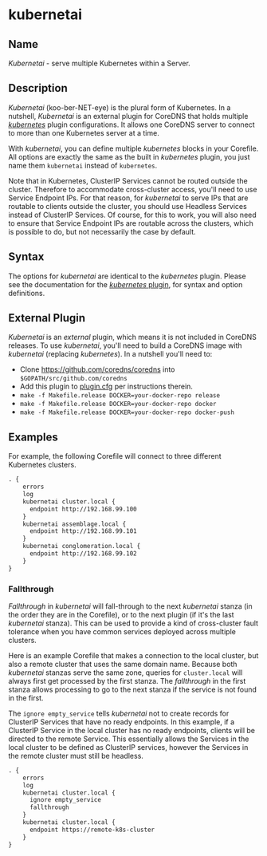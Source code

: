 # kubernetai

## Name

*Kubernetai* - serve multiple Kubernetes within a Server.

## Description

*Kubernetai* (koo-ber-NET-eye) is the plural form of Kubernetes.
In a nutshell, *Kubernetai* is an external plugin for CoreDNS that holds multiple
[*kubernetes*](https://github.com/coredns/coredns/tree/master/plugin/kubernetes) plugin
configurations.  It allows one CoreDNS server to connect to more than one Kubernetes server at a time.

With *kubernetai*, you can define multiple *kubernetes* blocks in your Corefile. All options are
exactly the same as the built in *kubernetes* plugin, you just name them `kubernetai` instead of
`kubernetes`.

Note that in Kubernetes, ClusterIP Services cannot be routed outside the cluster.  Therefore to accommodate
cross-cluster access, you'll need to use Service Endpoint IPs.  For that reason, for *kubernetai* to serve IPs that are
routable to clients outside the cluster, you should use Headless Services instead of ClusterIP Services.  Of course, for
this to work, you will also need to ensure that Service Endpoint IPs are routable across the clusters, which is possible
to do, but not necessarily the case by default.

## Syntax

The options for *kubernetai* are identical to the *kubernetes* plugin.  Please see the documentation for the
[*kubernetes* plugin](https://github.com/coredns/coredns/blob/master/plugin/kubernetes/README.md), for syntax and option
definitions.

## External Plugin

*Kubernetai* is an *external* plugin, which means it is not included in CoreDNS releases.  To use *kubernetai*, you'll
need to build a CoreDNS image with *kubernetai* (replacing *kubernetes*). In a nutshell you'll need to:
* Clone https://github.com/coredns/coredns into `$GOPATH/src/github.com/coredns`
* Add this plugin to [plugin.cfg](https://github.com/coredns/coredns/blob/master/plugin.cfg) per instructions therein.
* `make -f Makefile.release DOCKER=your-docker-repo release`
* `make -f Makefile.release DOCKER=your-docker-repo docker`
* `make -f Makefile.release DOCKER=your-docker-repo docker-push`

## Examples

For example, the following Corefile will connect to three different Kubernetes clusters.

~~~ txt
. {
    errors
    log
    kubernetai cluster.local {
      endpoint http://192.168.99.100
    }
    kubernetai assemblage.local {
      endpoint http://192.168.99.101
    }
    kubernetai conglomeration.local {
      endpoint http://192.168.99.102
    }
}
~~~

### Fallthrough

*Fallthrough* in *kubernetai* will fall-through to the next *kubernetai* stanza (in the order they are in the Corefile),
or to the next plugin (if it's the last *kubernetai* stanza).  This can be used to provide a kind of cross-cluster fault
tolerance when you have common services deployed across multiple clusters.

Here is an example Corefile that makes a connection to the local cluster, but also a remote cluster that uses the same
domain name. Because both *kubernetai* stanzas serve the same zone, queries for `cluster.local` will always first get
processed by the first stanza. The *fallthrough* in the first stanza allows processing to go to the next stanza if the
service is not found in the first.

The `ignore empty_service` tells *kubernetai* not to create records for ClusterIP Services that have no ready endpoints.
In this example, if a ClusterIP Service in the local cluster has no ready endpoints, clients will be directed to the
remote Service. This essentially allows the Services in the local cluster to be defined as ClusterIP services, however
the Services in the remote cluster must still be headless.

~~~ txt
. {
    errors
    log
    kubernetai cluster.local {
      ignore empty_service
      fallthrough
    }
    kubernetai cluster.local {
      endpoint https://remote-k8s-cluster
    }
}
~~~
